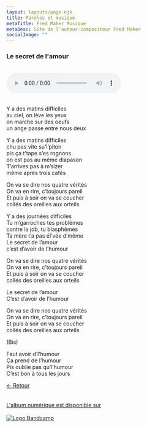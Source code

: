```yaml
---
layout: layouts/page.njk
title: Paroles et musique
metaTitle: Fred Maher Musique
metaDesc: Site de l'auteur-compositeur Fred Maher
socialImage: ""
---
```

<style>
*:focus {
    outline: none;
}
</style>

  ### Le secret de l'amour
 <br> 
<audio controls>
  <source src="https://fredmahermusique.com/mp3/le-secret-de-l-amour.ogg" type="audio/ogg">
  <source src="https://fredmahermusique.com/mp3/le-secret-de-l-amour.mp3" type="audio/mpeg">
Your browser does not support the audio element.
</audio>
<br>
<br>     


Y a des matins difficiles<br>
au ciel, on lève les yeux<br>
on marche sur des oeufs<br>
un ange passe entre nous deux

Y a des matins difficiles<br>
chu pas vite su’l’piton<br>
pis ça t’tape s’es rognons<br>
on est pas au même diapason<br>
T’arrives pas à m’sizer<br>
même après trois cafés

On va se dire nos quatre vérités<br>
On va en rire, c’toujours pareil<br>
Et puis à soir on va se coucher<br>
collés des oreilles aux orteils

Y a des journées difficiles<br>
Tu m’garroches tes problèmes<br>
contre la job, tu blasphèmes<br>
Ta mère t’a pas él’vée d’même<br>
Le secret de l’amour<br>
c’est d’avoir de l’humour

On va se dire nos quatre vérités<br>
On va en rire, c’toujours pareil<br>
Et puis à soir on va se coucher<br>
collés des oreilles aux orteils

Le secret de l’amour<br>
C’est d’avoir de l’humour

On va se dire nos quatre vérités<br>
On va en rire, c’toujours pareil<br>
Et puis à soir on va se coucher<br>
collés des oreilles aux orteils

(Bis)
 
Faut avoir d’l’humour<br>
Ça prend de l’humour<br>
Pis oublie pas qu’l’humour<br>
C’est bon à tous les jours

[&larr; Retour](/j-attends-l-printemps/index.html#heading-paroles-et-musique)
<br>
<br> 
<a class="bandcamp" href="https://fredmahermusique.bandcamp.com">
          <br>L'album numérique est disponible sur<br><br><img src="/images/bandcamp.svg" alt="Logo Bandcamp"></a>